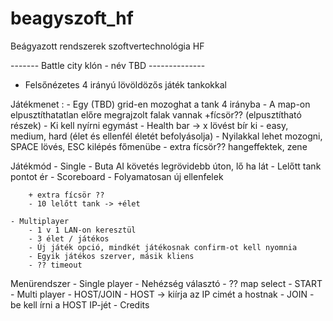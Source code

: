 # beagyszoft_hf
Beágyazott rendszerek szoftvertechnológia HF

 ------- Battle city klón - név TBD --------------
 
 - Felsőnézetes 4 irányú lövöldözős játék tankokkal
 
 Játékmenet :
	- Egy (TBD) grid-en mozoghat a tank 4 irányba
	- A map-on elpusztíthatatlan előre megrajzolt falak vannak    +fícsör?? (elpusztítható részek)
	- Ki kell nyírni egymást
	- Health bar -> x lövést bír ki
	- easy, medium, hard (élet és ellenfél életét befolyásolja)
	- Nyilakkal lehet mozogni, SPACE lövés, ESC kilépés főmenübe
	- extra fícsör?? hangeffektek, zene
	
 Játékmód
	- Single
		- Buta AI követés legrövidebb úton, lő ha lát
		- Lelőtt tank pontot ér
		- Scoreboard
		- Folyamatosan új ellenfelek
		
		+ extra fícsör ??
		- 10 lelőtt tank -> +élet
	
	- Multiplayer
		- 1 v 1 LAN-on keresztül
		- 3 élet / játékos
		- Új játék opció, mindkét játékosnak confirm-ot kell nyomnia
		- Egyik játékos szerver, másik kliens
		- ?? timeout

Menürendszer
	- Single player
		- Nehézség választó
		- ?? map select
		- START
	- Multi player
		- HOST/JOIN
			- HOST -> kiírja az IP cimét a hostnak
			- JOIN - be kell írni a HOST IP-jét
	- Credits
